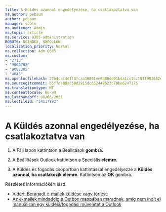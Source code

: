 ```yaml
---
title: A Küldés azonnal engedélyezése, ha csatlakoztatva van
ms.author: pebaum
author: pebaum
manager: scotv
ms.audience: Admin
ms.topic: article
ms.service: o365-administration
ROBOTS: NOINDEX, NOFOLLOW
localization_priority: Normal
ms.collection: Adm_O365
ms.custom:
- "2713"
- "9000768"
- "9002385"
- "4645"
ms.openlocfilehash: 27b4caf4d1f3fcaa16031ee8d80dd01bda1cc1bc1511983632ebbabf82f8ecbc
ms.sourcegitcommit: b5f7da89a650d2915dc652449623c78be6247175
ms.translationtype: MT
ms.contentlocale: hu-HU
ms.lasthandoff: 08/05/2021
ms.locfileid: "54117882"
---
```

# <a name="enable-send-immediately-when-connected"></a>A Küldés azonnal engedélyezése, ha csatlakoztatva van
 
1. A Fájl lapon kattintson a Beállítások **gombra.**

2. A Beállítások Outlook kattintson a Speciális **elemre.**

3. A Küldés és fogadás csoportban kattintással engedélyezze a **Küldés azonnal, ha csatlakozik elemre.** Kattintson az **OK** gombra.

Részletes információkért lásd:
- [Videó: Beragadt e-mailek küldése vagy törlése](https://support.office.com/article/Video-Send-or-delete-an-email-stuck-in-your-outbox-26d5d34a-4e5f-444a-a9e8-44db04a94dec) 
- [Az e-mailek mindaddig a Outbox mappában maradnak, amíg nem indít el manuálisan egy küldési/fogadási műveletet a Outlook](https://support.microsoft.com/help/2797572/email-stays-in-the-outbox-folder-until-you-manually-initiate-a-send-re)
